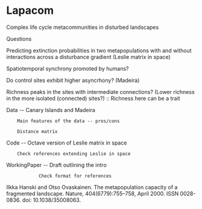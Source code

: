 # Lapacom
Complex life cycle metacommunities in disturbed landscapes


Questions

Predicting extinction probabilities in two metapopulations with and without interactions across a disturbance gradient (Leslie matrix in space)

Spatiotemporal synchrony promoted by humans?

Do control sites exhibit higher asyncrhony? (Madeira)

Richness peaks in the sites with intermediate connections? (Lower richness in the more isolated (connected) sites?) :: Richness here can be a trait



Data -- Canary Islands and Madeira 

        Main features of the data -- pros/cons

        Distance matrix 
        

Code -- Octave version of Leslie matrix in space 

        Check references extending Leslie in space


WorkingPaper -- Draft outlining the intro 

                Check format for references

Ilkka Hanski and Otso Ovaskainen. The metapopulation capacity of a fragmented landscape. Nature,
404(6779):755–758, April 2000. ISSN 0028-0836. doi: 10.1038/35008063.

